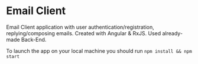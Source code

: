 # Email Client

Email Client application with user authentication/registration, replying/composing emails. Created with Angular & RxJS. Used already-made Back-End.

To launch the app on your local machine you should run `npm install && npm start`
